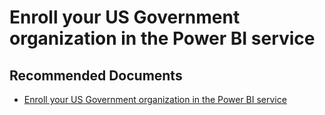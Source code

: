   <properties
	pageTitle="u.s. government tenant whitelisting"
	description="u.s. government tenant whitelisting"
	service="microsoft.PowerBIDedicated"
	resource="capacities"
	authors="pjfreitas"
	ms.author="pfreitas"	
	displayOrder="1010"
	selfHelpType="generic"
	supportTopicIds="32628166"
	productPesIds="16334"
	cloudEnvironments="public, MoonCake, fairfax, usnat, ussec" 
	articleId="a8104f96-97c6-e58e-5487-32d3e916f207"
	ownershipId="PowerBI_PowerBI"
/>

# Enroll your US Government organization in the Power BI service

## **Recommended Documents**

* [Enroll your US Government organization in the Power BI service](https://docs.microsoft.com/power-bi/service-govus-signup)
